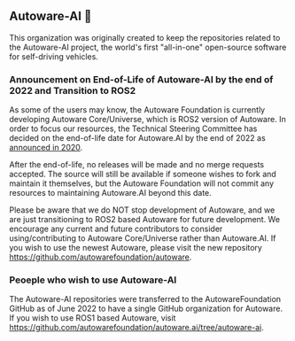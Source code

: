 ## Autoware-AI 👋

This organization was originally created to keep the repositories related to the Autoware-AI project, the world's first "all-in-one" open-source software for self-driving vehicles.

### Announcement on End-of-Life of Autoware-AI by the end of 2022  and Transition to ROS2
As some of the users may know, the Autoware Foundation is currently developing Autoware Core/Universe, which is ROS2 version of Autoware. In order to focus our resources, the Technical Steering Committee has decided on the end-of-life date for Autoware.AI by the end of 2022 as [announced in 2020](https://github.com/autowarefoundation/autoware).

After the end-of-life, no releases will be made and no merge requests accepted. The source will still be available if someone wishes to fork and maintain it themselves, but the Autoware Foundation will not commit any resources to maintaining Autoware.AI beyond this date.

Please be aware that we do NOT stop development of Autoware, and we are just transitioning to ROS2 based Autoware for future development. We encourage any current and future contributors to consider using/contributing to Autoware Core/Universe rather than Autoware.AI.
If you wish to use the newest Autoware, please visit the new repository https://github.com/autowarefoundation/autoware.

### Peoeple who wish to use Autoware-AI
The Autoware-AI repositories were transferred to the AutowareFoundation GitHub as of June 2022 to have a single GitHub organization for Autoware.
If you wish to use ROS1 based Autoware, visit https://github.com/autowarefoundation/autoware.ai/tree/autoware-ai.

<!--

**Here are some ideas to get you started:**

🙋‍♀️ A short introduction - what is your organization all about?
🌈 Contribution guidelines - how can the community get involved?
👩‍💻 Useful resources - where can the community find your docs? Is there anything else the community should know?
🍿 Fun facts - what does your team eat for breakfast?
🧙 Remember, you can do mighty things with the power of [Markdown](https://docs.github.com/github/writing-on-github/getting-started-with-writing-and-formatting-on-github/basic-writing-and-formatting-syntax)
-->
